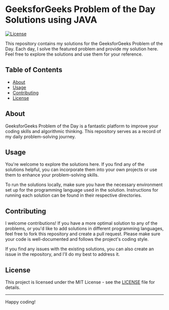 # GeeksforGeeks Problem of the Day Solutions using JAVA

[![License](https://img.shields.io/badge/license-MIT-blue.svg)](LICENSE)

This repository contains my solutions for the GeeksforGeeks Problem of the Day. Each day, I solve the featured problem and provide my solution here. Feel free to explore the solutions and use them for your reference.

## Table of Contents

- [About](#about)
- [Usage](#usage)
- [Contributing](#contributing)
- [License](#license)

## About

GeeksforGeeks Problem of the Day is a fantastic platform to improve your coding skills and algorithmic thinking. This repository serves as a record of my daily problem-solving journey.


## Usage

You're welcome to explore the solutions here. If you find any of the solutions helpful, you can incorporate them into your own projects or use them to enhance your problem-solving skills.

To run the solutions locally, make sure you have the necessary environment set up for the programming language used in the solution. Instructions for running each solution can be found in their respective directories.

## Contributing

I welcome contributions! If you have a more optimal solution to any of the problems, or you'd like to add solutions in different programming languages, feel free to fork this repository and create a pull request. Please make sure your code is well-documented and follows the project's coding style.

If you find any issues with the existing solutions, you can also create an issue in the repository, and I'll do my best to address it.

## License

This project is licensed under the MIT License - see the [LICENSE](LICENSE) file for details.

---

Happy coding!

